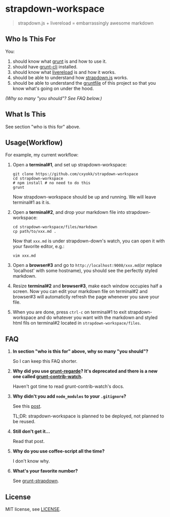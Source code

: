 # strapdown-workspace

> strapdown.js + livereload = embarrassingly awesome markdown

## Who Is This For
You:

1.  should know what [grunt][gruntjs] is and how to use it.
2.  should have [grunt-cli][grunt-cli] installed.
3.  should know what [livereload][livereload] is and how it works.
4.  should be able to understand how [strapdown.js][strapdown.com] works.
5.  should be able to understand the [gruntfile][gruntfile] of this project so that you know what's going on under the hood.

*(Why so many "you should"? See FAQ below.)*

## What Is This
See section "who is this for" above.

## Usage(Workflow)
For example, my current workflow:

1.  Open a **terminal#1**, and set up strapdown-workspace:

    ```shell
    git clone https://github.com/cxyokk/strapdown-workspace
    cd strapdown-workspace
    # npm install # no need to do this
    grunt
    ```
    Now strapdown-workspace should be up and running. We will leave terminal#1 as it is.

2.  Open a **terminal#2**, and drop your markdown file into strapdown-workspace:

    ```shell
    cd strapdown-workspace/files/markdown
    cp path/to/xxx.md .
    ```
    Now that `xxx.md` is under strapdown-down's watch, you can open it with your favorite editor, e.g.:
    ```shell
    vim xxx.md
    ```

3.  Open a **browser#3** and go to `http://localhost:9008/xxx.md`(or replace 'localhost' with some hostname), you should see the perfectly styled markdown.

4.  Resize **terminal#2** and **browser#3**, make each window occupies half a screen. Now you can edit your markdown file on terminal#2 and browser#3 will automaticlly refresh the page whenever you save your file.

5.  When you are done, press `ctrl-c` on terminal#1 to exit strapdown-workspace and do whatever you want with the markdown and styled html fils on terminal#2 located in `strapdown-workspace/files`.

## FAQ
1.  **In section "who is this for" above, why so many "you should"?**

    So I can keep this FAQ shorter.

2.  **Why did you use [grunt-regarde][grunt-regarde]? It's deprecated and there is a new one called [grunt-contrib-watch][grunt-contrib-watch].**

    Haven't got time to read grunt-contrib-watch's docs.

3.  **Why didn't you add `node_modules` to your `.gitignore`?**

    See this [post][node-modules-git].

    TL;DR: strapdown-workspace is planned to be deployed, not planned to be reused.

4.  **Still don't get it...**

    Read that post.

5.  **Why do you use coffee-script all the time?**

    I don't know why.

6.  **What's your favorite number?**

    See [grunt-strapdown][grunt-strapdown].

## License
MIT license, see [LICENSE](LICENSE).

[gruntjs]: http://gruntjs.com
[grunt-cli]: https://github.com/gruntjs/grunt-cli
[livereload]: https://github.com/livereload/LiveReload2
[gruntfile]: https://github.com/cxyokk/strapdown-workspace/blob/master/Gruntfile.coffee
[strapdown.com]: http://strapdownjs.com
[node-modules-git]: http://www.futurealoof.com/posts/nodemodules-in-git.html
[grunt-strapdown]: https://github.com/cxyokk/grunt-strapdown/
[grunt-regarde]: https://github.com/yeoman/grunt-regarde
[grunt-contrib-watch]: https://github.com/gruntjs/grunt-contrib-watch
